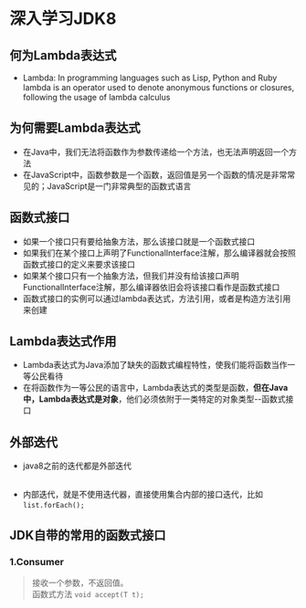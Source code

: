 # 深入学习JDK8

## 何为Lambda表达式
 * Lambda: In programming languages such as Lisp, Python and Ruby lambda is an operator
 used to denote anonymous functions or closures, following the usage of lambda calculus
 
## 为何需要Lambda表达式
 * 在Java中，我们无法将函数作为参数传递给一个方法，也无法声明返回一个方法
 * 在JavaScript中，函数参数是一个函数，返回值是另一个函数的情况是非常常见的；JavaScript是一门非常典型的函数式语言
 
## 函数式接口
 * 如果一个接口只有要给抽象方法，那么该接口就是一个函数式接口
 * 如果我们在某个接口上声明了FunctionalInterface注解，那么编译器就会按照函数式接口的定义来要求该接口
 * 如果某个接口只有一个抽象方法，但我们并没有给该接口声明FunctionalInterface注解，那么编译器依旧会将该接口看作是函数式接口
 * 函数式接口的实例可以通过lambda表达式，方法引用，或者是构造方法引用来创建
 
## Lambda表达式作用
 * Lambda表达式为Java添加了缺失的函数式编程特性，使我们能将函数当作一等公民看待
 * 在将函数作为一等公民的语言中，Lambda表达式的类型是函数，**但在Java中，Lambda表达式是对象**，他们必须依附于一类特定的对象类型--函数式接口
 
## 外部迭代
 * java8之前的迭代都是外部迭代
 
##
 * 内部迭代，就是不使用迭代器，直接使用集合内部的接口迭代，比如`list.forEach();`
 
## JDK自带的常用的函数式接口

### 1.Consumer
 > 接收一个参数，不返回值。  
 > 函数式方法 `void accept(T t);` 